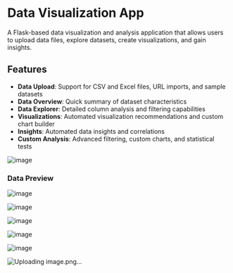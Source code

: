 # Data Visualization App

A Flask-based data visualization and analysis application that allows users to upload data files, explore datasets, create visualizations, and gain insights.

## Features

- **Data Upload**: Support for CSV and Excel files, URL imports, and sample datasets
- **Data Overview**: Quick summary of dataset characteristics
- **Data Explorer**: Detailed column analysis and filtering capabilities
- **Visualizations**: Automated visualization recommendations and custom chart builder
- **Insights**: Automated data insights and correlations
- **Custom Analysis**: Advanced filtering, custom charts, and statistical tests


![image](https://github.com/user-attachments/assets/9ff4a0b3-c7e3-4545-a0ee-e4efc24132d5)

### Data Preview
![image](https://github.com/user-attachments/assets/2bff1942-1b9c-4855-855f-342d424312f6)

![image](https://github.com/user-attachments/assets/b1201aa4-6783-4c3d-ae40-08c13da111f2)

![image](https://github.com/user-attachments/assets/462b677c-a69a-4614-b99c-de01aebece9f)

![image](https://github.com/user-attachments/assets/7fa61988-acd7-476d-8b74-b45ef29a3ddd)

![image](https://github.com/user-attachments/assets/8ac24ef1-b97e-4159-bb5b-541463de0f45)


![Uploading image.png…]()
